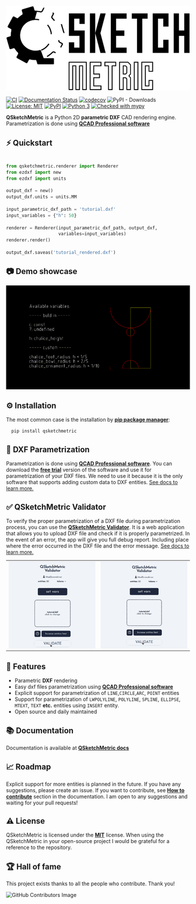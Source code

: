 ![QSketchMetric logo](https://raw.githubusercontent.com/MadScrewdriver/qsketchmetric/main/docs/_static/Media/logo_QSM.png)

[![CI](https://github.com/MadScrewdriver/qsketchmetric/actions/workflows/tests.yml/badge.svg)](https://github.com/MadScrewdriver/qsketchmetric/actions/workflows/tests.yml)
[![Documentation Status](https://readthedocs.org/projects/qsketchmetric/badge/?version=latest)](https://qsketchmetric.readthedocs.io/en/latest/?badge=latest)
[![codecov](https://codecov.io/gh/MadScrewdriver/qsketchmetric/graph/badge.svg?token=OBMRQRRHUQ)](https://codecov.io/gh/MadScrewdriver/qsketchmetric)
![PyPI - Downloads](https://img.shields.io/pypi/dm/qsketchmetric)
[![License: MIT](https://img.shields.io/badge/License-MIT-yellow.svg)](https://opensource.org/licenses/MIT)
[![PyPI](https://img.shields.io/pypi/v/qsketchmetric.svg)](https://pypi.org/project/qsketchmetric/)
[![Python 3](https://img.shields.io/badge/python-3.9_|_3.10_|_3.11_|_3.12_-blue.svg)](https://www.python.org/downloads/release/python-3114/)
[![Checked with mypy](http://www.mypy-lang.org/static/mypy_badge.svg)](http://mypy-lang.org/)

**QSketchMetric** is a Python 2D **parametric DXF** CAD rendering engine. Parametrization is done using 
[**QCAD Professional software**](https://qcad.org/en/download)

## ⚡️ Quickstart

```python

from qsketchmetric.renderer import Renderer
from ezdxf import new
from ezdxf import units

output_dxf = new()
output_dxf.units = units.MM

input_parametric_dxf_path = 'tutorial.dxf'
input_variables = {"h": 50}

renderer = Renderer(input_parametric_dxf_path, output_dxf,
                    variables=input_variables)
renderer.render()

output_dxf.saveas('tutorial_rendered.dxf')
```

## 📷 Demo showcase

![Demo GIF](https://raw.githubusercontent.com/MadScrewdriver/qsketchmetric/main/docs/_static/Media/readme.gif)

## ⚙️ Installation

The most common case is the installation by [**pip package manager**](https://pip.pypa.io/en/stable/installation/):

```bash
  pip install qsketchmetric
```

##  📐 DXF Parametrization
Parametrization is done using [**QCAD Professional software**](https://qcad.org/en/download). 
You can download the [**free trial**](https://qcad.org/en/download) version of the software and use it for parametrization of your DXF files.
We need to use it because it is the only software that supports adding custom data to DXF entities. 
[See docs to learn more.](https://qsketchmetric.readthedocs.io/en/latest/how_to_guide/Manual%20parametrization.html)

## ✅ QSketchMetric Validator
To verify the proper parametrization of a DXF file during parametrization process, you can use the 
[**QSketchMetric Validator**](https://qsketchmetricvalidator.eu.pythonanywhere.com/). It is a web application that
allows you to upload DXF file and check if it is properly parametrized. 
In the event of an error, the app will give you full debug report. Including
place where the error occurred in the DXF file and the error message.
[See docs to learn more.](https://qsketchmetric.readthedocs.io/en/latest/how_to_guide/Validator.html)


<table>
<tr>
<td>
<img src="https://raw.githubusercontent.com/MadScrewdriver/qsketchmetric/main/docs/_static/Media/success.gif" alt="success" width="100%"/>
</td>
<td>
<img src="https://raw.githubusercontent.com/MadScrewdriver/qsketchmetric/main/docs/_static/Media/error.gif" alt="error" width="100%"/>
</td>
</tr>
</table>

## 🎯 Features

-  Parametric **DXF** rendering
-  Easy dxf files parametrization using [**QCAD Professional software**](https://qcad.org/en/download)
-  Explicit support for parametrization of `LINE`,`CIRCLE`,`ARC`, `POINT` entities
-  Support for parametrization of `LWPOLYLINE`, `POLYLINE`, `SPLINE`, `ELLIPSE`, `MTEXT`, `TEXT` **etc.** entities using `INSERT` entity.
-  Open source and daily maintained

## 📚 Documentation
Documentation is available at [**QSketchMetric docs**](https://qsketchmetric.readthedocs.io/en/latest/)

## 📈 Roadmap
Explicit support for more entities is planned in the future. If you have any suggestions, please create an issue.
If you want to contribute, see 
[**How to contribute**](https://qsketchmetric.readthedocs.io/en/latest/How%20to%20contribute.html) 
section in the documentation. I am open to any suggestions
and waiting for your pull requests!

## ⚠️ License
QSketchMetric is licensed under the [**MIT**](https://opensource.org/licenses/MIT) license. 
When using the QSketchMetric in your open-source project I would be grateful for a reference to the repository.

## 🏆 Hall of fame
This project exists thanks to all the people who contribute. Thank you!

![GitHub Contributors Image](https://contrib.rocks/image?repo=MadScrewdriver/qsketchmetric)
